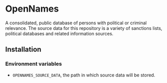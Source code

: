 # OpenNames

A consolidated, public database of persons with political or criminal relevance. The source data for this repository is a variety of sanctions lists, political databases and related information sources.

## Installation


### Environment variables

* ``OPENNAMES_SOURCE_DATA``, the path in which source data will be stored.
